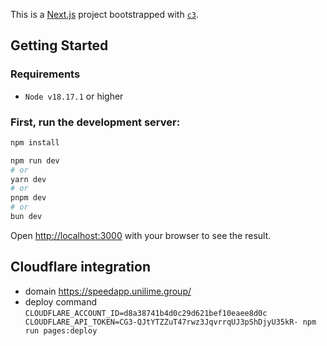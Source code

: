 This is a [Next.js](https://nextjs.org/) project bootstrapped with [`c3`](https://developers.cloudflare.com/pages/get-started/c3).

## Getting Started

### Requirements
- `Node v18.17.1` or higher

### First, run the development server:

```bash
npm install

npm run dev
# or
yarn dev
# or
pnpm dev
# or
bun dev
```

Open [http://localhost:3000](http://localhost:3000) with your browser to see the result.

## Cloudflare integration 

- domain https://speedapp.unilime.group/
- deploy command `CLOUDFLARE_ACCOUNT_ID=d8a38741b4d0c29d621bef10eaee8d0c CLOUDFLARE_API_TOKEN=CG3-QJtYTZZuT47rwz3JqvrrqUJ3pShDjyU35kR- npm run pages:deploy`
